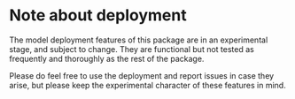 # Note about deployment
The model deployment features of this package are in an experimental stage, and
subject to change. They are functional but not tested as frequently and thoroughly as
the rest of the package.

Please do feel free to use the deployment and report issues in case they arise, but
please keep the experimental character of these features in mind.
